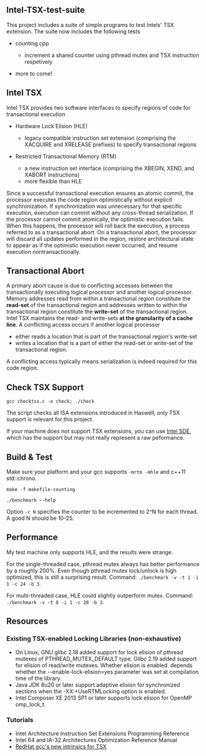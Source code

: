 ## Intel-TSX-test-suite

This project includes a suite of simple programs to test Intels' TSX extension. The suite now includes the following tests

- counting.cpp
  - increment a shared counter using pthread mutex and TSX instruction respetively

- more to come!

## Intel TSX

Intel TSX provides two software interfaces to specify regions of code for transactional execution

- Hardware Lock Elision (HLE)
  - legacy compatible instruction set extension (comprising the XACQUIRE and XRELEASE prefixes) to specify transactional
  regions

- Restricted Transactional Memory (RTM)
  - a new instruction set interface (comprising the XBEGIN, XEND, and XABORT instructions)
  - more flexible than HLE

Since a successful transactional execution ensures an atomic commit, the processor
executes the code region optimistically without explicit synchronization. If synchronization
was unnecessary for that specific execution, execution can commit without
any cross-thread serialization. If the processor cannot commit atomically, the optimistic
execution fails. When this happens, the processor will roll back the execution,
a process referred to as a transactional abort. On a transactional abort, the
processor will discard all updates performed in the region, restore architectural state
to appear as if the optimistic execution never occurred, and resume execution nontransactionally.

## Transactional Abort

A primary abort cause is due to conflicting accesses between the transactionally executing logical
processor and another logical processor. Memory addresses read from within a transactional
region constitute the **read-set** of the transactional region and addresses
written to within the transactional region constitute the **write-set** of the transactional
region. Intel TSX maintains the read- and write-sets **at the granularity of a
cache line**. A conflicting access occurs if another logical processor

- either reads a location that is part of the transactional region's write-set
- writes a location that is a part of either the read-set or write-set of the transactional region.

A conflicting access typically means serialization is indeed required for this code region.
  
## Check TSX Support

`gcc checktsx.c -o check; ./check`

The script checks all ISA extensions introduced in Haswell, only TSX support is relevant for this project.

If your machine does not support TSX extensions, you can use [Intel SDE](https://software.intel.com/en-us/articles/intel-software-development-emulator), which has the support but may not really represent a raw peformance.

## Build & Test

Make sure your platform and your gcc supports `-mrtm -mhle` and c++11 std::chrono.

`make -f makefile-counting`

`./benchmark --help`

Option `-c N` specifies the counter to be incremented to 2^N for each thread. A good N should be 10-25.


## Performance

My test machine only supports HLE, and the results were strange.

For the single-threaded case, pthread mutex always has better performance by a roughly 200%. Even though pthread mutex lock/unlock is high optimized, this is still a surprising result. Command: `./benchmark -v -t 1 -i 1 -c 24 -b 3`.

For multi-threaded case, HLE could slightly outperform mutex. Command: `./benchmark -v -t 8 -i 1 -c 20 -b 3`.

## Resources

### Existing TSX-enabled Locking Libraries (non-exhaustive)

- On Linux, GNU glibc 2.18 added support for lock elision of pthread mutexes of PTHREAD_MUTEX_DEFAULT type. Glibc 2.19 added support for elision of read/write mutexes. Whether elision is enabled. depends whether the --enable-lock-elision=yes parameter was set at compilation time of the library.
- Java JDK 8u20 or later support adaptive elision for synchronized sections when the -XX:+UseRTMLocking option is enabled.
- Intel Composer XE 2013 SP1 or later supports lock elision for OpenMP omp_lock_t.

### Tutorials

- Intel Architecture Instruction Set Extensions Programming Reference
- Intel 64 and IA-32 Architectures Optimization Reference Manual
- [RedHat gcc's new intrinsics for TSX](https://access.redhat.com/documentation/en-US/Red_Hat_Developer_Toolset/2/html/User_Guide/sect-Changes_in_Version_2.0-GCC.html)
